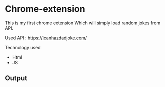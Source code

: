 # Chrome-extension
This is my first chrome extension Which will simply load random jokes from API.

Used API : https://icanhazdadjoke.com/

Technology used 
  - Html
  - JS
  
## Output ##
